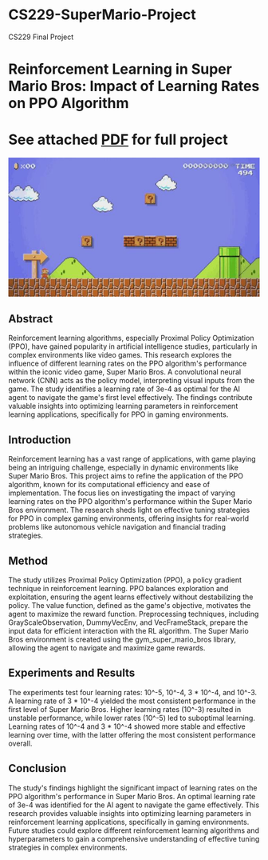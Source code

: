 # CS229-SuperMario-Project
CS229 Final Project

# Reinforcement Learning in Super Mario Bros: Impact of Learning Rates on PPO Algorithm

# See attached [PDF](CS229_Project.pdf) for full project 

![Project](mario.jpg)


## Abstract
Reinforcement learning algorithms, especially Proximal Policy Optimization (PPO), have gained popularity in artificial intelligence studies, particularly in complex environments like video games. This research explores the influence of different learning rates on the PPO algorithm's performance within the iconic video game, Super Mario Bros. A convolutional neural network (CNN) acts as the policy model, interpreting visual inputs from the game. The study identifies a learning rate of 3e-4 as optimal for the AI agent to navigate the game's first level effectively. The findings contribute valuable insights into optimizing learning parameters in reinforcement learning applications, specifically for PPO in gaming environments.

## Introduction
Reinforcement learning has a vast range of applications, with game playing being an intriguing challenge, especially in dynamic environments like Super Mario Bros. This project aims to refine the application of the PPO algorithm, known for its computational efficiency and ease of implementation. The focus lies on investigating the impact of varying learning rates on the PPO algorithm's performance within the Super Mario Bros environment. The research sheds light on effective tuning strategies for PPO in complex gaming environments, offering insights for real-world problems like autonomous vehicle navigation and financial trading strategies.

## Method
The study utilizes Proximal Policy Optimization (PPO), a policy gradient technique in reinforcement learning. PPO balances exploration and exploitation, ensuring the agent learns effectively without destabilizing the policy. The value function, defined as the game's objective, motivates the agent to maximize the reward function. Preprocessing techniques, including GrayScaleObservation, DummyVecEnv, and VecFrameStack, prepare the input data for efficient interaction with the RL algorithm. The Super Mario Bros environment is created using the gym_super_mario_bros library, allowing the agent to navigate and maximize game rewards.

## Experiments and Results
The experiments test four learning rates: 10^-5, 10^-4, 3 * 10^-4, and 10^-3. A learning rate of 3 * 10^-4 yielded the most consistent performance in the first level of Super Mario Bros. Higher learning rates (10^-3) resulted in unstable performance, while lower rates (10^-5) led to suboptimal learning. Learning rates of 10^-4 and 3 * 10^-4 showed more stable and effective learning over time, with the latter offering the most consistent performance overall.

## Conclusion
The study's findings highlight the significant impact of learning rates on the PPO algorithm's performance in Super Mario Bros. An optimal learning rate of 3e-4 was identified for the AI agent to navigate the game effectively. This research provides valuable insights into optimizing learning parameters in reinforcement learning applications, specifically in gaming environments. Future studies could explore different reinforcement learning algorithms and hyperparameters to gain a comprehensive understanding of effective tuning strategies in complex environments.
